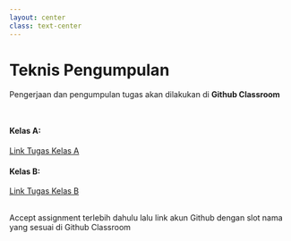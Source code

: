 ```yaml
---
layout: center
class: text-center
---
```


# Teknis Pengumpulan

Pengerjaan dan pengumpulan tugas akan dilakukan di **Github Classroom**

<div grid="~ cols-2 gap-2" style="margin-top: 48px">
  <div>

#### Kelas A:

[Link Tugas Kelas A](https://classroom.github.com/a/R7VaSX5L)

  </div>
  <div>

#### Kelas B:

[Link Tugas Kelas B](https://classroom.github.com/a/0YZPbnot)

  </div>
</div>

<br>
Accept assignment terlebih dahulu lalu link akun Github dengan slot nama yang sesuai di Github Classroom
